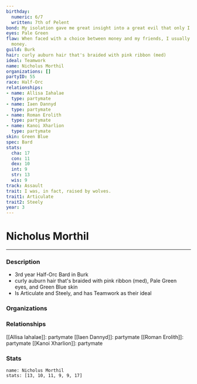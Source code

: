 ```yaml
---
birthday:
  numeric: 6/7
  written: 7th of Pelent
bond: My isolation gave me great insight into a great evil that only I can destroy.
eyes: Pale Green
flaw: When faced with a choice between money and my friends, I usually choose the
  money.
guild: Burk
hair: curly auburn hair that's braided with pink ribbon (med)
ideal: Teamwork
name: Nicholus Morthil
organizations: []
partyID: 55
race: Half-Orc
relationships:
- name: Allisa Iahalae
  type: partymate
- name: Iaen Dannyd
  type: partymate
- name: Roman Erolith
  type: partymate
- name: Kanoi Xharlion
  type: partymate
skin: Green Blue
spec: Bard
stats:
  cha: 17
  con: 11
  dex: 10
  int: 9
  str: 13
  wis: 9
track: Assault
trait: I was, in fact, raised by wolves.
trait1: Articulate
trait2: Steely
year: 3
---
```

# Nicholus Morthil
---
### Description
- 3rd year Half-Orc Bard in Burk
- curly auburn hair that's braided with pink ribbon (med), Pale Green eyes, and Green Blue skin
- Is Articulate and Steely, and has Teamwork as their ideal

### Organizations
### Relationships
[[Allisa Iahalae]]: partymate
[[Iaen Dannyd]]: partymate
[[Roman Erolith]]: partymate
[[Kanoi Xharlion]]: partymate
### Stats
```statblock
name: Nicholus Morthil
stats: [13, 10, 11, 9, 9, 17]
```